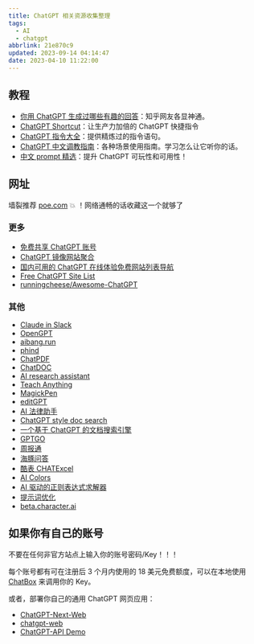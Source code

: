 ```yaml
---
title: ChatGPT 相关资源收集整理
tags:
  - AI
  - chatgpt
abbrlink: 21e870c9
updated: 2023-09-14 04:14:47
date: 2023-04-10 11:22:00
---
```


## 教程

- [你用 ChatGPT 生成过哪些有趣的回答](https://www.zhihu.com/question/570430650)：知乎网友各显神通。
- [ChatGPT Shortcut](https://www.aishort.top/)：让生产力加倍的 ChatGPT 快捷指令
- [ChatGPT 指令大全](https://www.explainthis.io/zh-hans/chatgpt)：提供精炼过的指令语句。
- [ChatGPT 中文调教指南](https://github.com/PlexPt/awesome-chatgpt-prompts-zh)：各种场景使用指南。学习怎么让它听你的话。
- [中文 prompt 精选](https://github.com/yzfly/wonderful-prompts)：提升 ChatGPT 可玩性和可用性！

## 网址

墙裂推荐 [poe.com](https://poe.com) 💥 ！网络通畅的话收藏这一个就够了

### 更多

- [免费共享 ChatGPT 账号](https://chat-shared1.zhile.io/shared.html)
- [ChatGPT 镜像网站聚合](https://www.mydyjs.com/gpt.html)
- [国内可用的 ChatGPT 在线体验免费网站列表导航](https://lzw.me/x/chatgpt-sites/)
- [Free ChatGPT Site List](https://cc.ai55.cc/)
- [runningcheese/Awesome-ChatGPT](https://github.com/runningcheese/Awesome-ChatGPT)

### 其他

- [Claude in Slack](https://www.anthropic.com/index/claude-now-in-slack)
- [OpenGPT](https://open-gpt.app/)
- [aibang.run](https://aibang.run)
- [phind](https://www.phind.com/)
- [ChatPDF](https://www.chatpdf.com/)
- [ChatDOC](https://chatdoc.com/)
- [AI research assistant](https://typeset.io/)
- [Teach Anything](https://www.teach-anything.com/)
- [MagickPen](https://magickpen.com)
- [editGPT](https://www.editgpt.app/)
- [AI 法律助手](https://github.com/lvwzhen/law-cn-ai)
- [ChatGPT style doc search](https://github.com/supabase-community/nextjs-openai-doc-search)
- [一个基于 ChatGPT 的文档搜索引擎](https://github.com/gorse-io/midsearch)
- [GPTGO](https://gptgo.ai)
- [周报通](https://zhoubaotong.com)
- [海豚问答](http://zhimachat.com/)
- [酷表 CHATExcel](https://chatexcel.com)
- [AI Colors](https://aicolors.co/)
- [AI 驱动的正则表达式求解器](https://regex.ai/)
- [提示词优化](https://promptperfect.jinaai.cn/)
- [beta.character.ai](https://beta.character.ai/)

## 如果你有自己的账号

不要在任何非官方站点上输入你的账号密码/Key！！！

每个账号都有可在注册后 3 个月内使用的 18 美元免费额度，可以在本地使用 [ChatBox](https://hub.fgit.ml/Bin-Huang/chatbox/releases) 来调用你的 Key。

或者，部署你自己的通用 ChatGPT 网页应用：

- [ChatGPT-Next-Web](https://github.com/Yidadaa/ChatGPT-Next-Web/blob/main/README_CN.md)
- [chatgpt-web](https://github.com/Chanzhaoyu/chatgpt-web)
- [ChatGPT-API Demo](https://github.com/ddiu8081/chatgpt-demo/blob/main/README.zh-CN.md)
